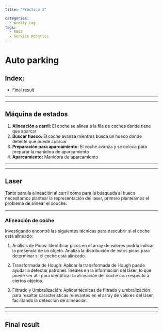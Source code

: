 ```yaml
---
title: "Práctica 3"

categories:
  - Weekly Log
tags:
  - ROS2
  - Service Robotics
---
```


# Auto parking

## Index:
* [Final result](#final-result)

---
---

## Máquina de estados
<!-- Insertar imagen de la máquina de estados -->

1. **Alineación a carril:** El coche se alinea a la fila de coches donde tiene que aparcar
2. **Buscar hueco:** El coche avanza mientras busca un hueco donde detecte que puede aparcar
3. **Preparación para aparcamiento:** El coche avanza y se coloca para preparar la maniobra de aparcamiento
4. **Aparcamiento:** Maniobra de aparcamiento

---
---

## Laser
Tanto para la alineación al carril como para la búsqueda al hueco necesitamos plantear la representación del laser, primero planteamos el problema de alinear el cooche:

---

### Alineación de coche
Investigando encontré las siguientes técnicas para descubrir si el coche está alineado:
1. Análisis de Picos: Identificar picos en el array de valores podría indicar la presencia de un objeto. Analiza la distribución de estos picos para determinar si el coche está alineado.

2. Transformada de Hough: Aplicar la transformada de Hough puede ayudar a detectar patrones lineales en la información del láser, lo que puede ser útil para identificar la alineación del coche con respecto a ciertos objetos.

3. Filtrado y Umbralización: Aplicar técnicas de filtrado y umbralización para resaltar características relevantes en el array de valores del láser, facilitando la detección de alineación.

---
---

## Final result
